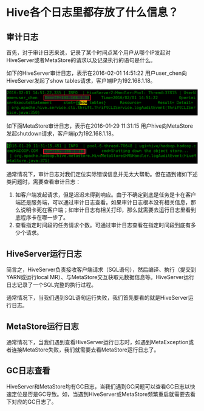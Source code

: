 # Hive各个日志里都存放了什么信息？<a name="mrs_03_0147"></a>

## 审计日志<a name="zh-cn_topic_0167274816_s756541e758d142edb4dde89b78142d89"></a>

首先，对于审计日志来说，记录了某个时间点某个用户从哪个IP发起对HiveServer或者MetaStore的请求以及记录执行的语句是什么。

如下的HiveServer审计日志，表示在2016-02-01 14:51:22 用户user\_chen向HiveServer发起了show tables请求，客户端IP为192.168.1.18。

![](figures/zh-cn_image_0264281631.png)

如下面MetaStore审计日志，表示在2016-01-29 11:31:15 用户hive向MetaStore发起shutdown请求，客户端ip为192.168.1.18。

![](figures/zh-cn_image_0264281548.png)

通常情况下，审计日志对我们定位实际错误信息并无太大帮助。但在遇到诸如下述类问题时，需要查看审计日志：

1.  如客户端发起请求，但是迟迟未得到响应。由于不确定到底是任务是卡在客户端还是服务端，可以通过审计日志查看。如果审计日志根本没有相关信息，那么说明卡死在客户端；如审计日志有相关打印，那么就需要去运行日志里看到底程序卡在哪一步了。
2.  查看指定时间段的任务请求个数。可通过审计日志查看在指定时间段到底有多少个请求。

## HiveServer运行日志<a name="zh-cn_topic_0167274816_se5b7b960b0d44ee595b7e82835329a82"></a>

简言之，HiveServer负责接收客户端请求（SQL语句），然后编译、执行（提交到YARN或运行local MR）、与MetaStore交互获取元数据信息等。HiveServer运行日志记录了一个SQL完整的执行过程。

通常情况下，当我们遇到SQL语句运行失败，我们首先要看的就是HiveServer运行日志。

## MetaStore运行日志<a name="zh-cn_topic_0167274816_sa49a0c8134a54e499a32039a79ddf766"></a>

通常情况下，当我们遇到查看HiveServer运行日志时，如遇到MetaException或者连接MetaStore失败，我们就需要去看MetaStore运行日志了。

## GC日志查看<a name="zh-cn_topic_0167274816_sa1ed396fdb194a02a85c72f46bf07627"></a>

HiveServer和MetaStore均有GC日志，当我们遇到GC问题可以查看GC日志以快速定位是否是GC导致。如，当遇到HiveServer或MetaStore频繁重启就需要去看下对应的GC日志了。

